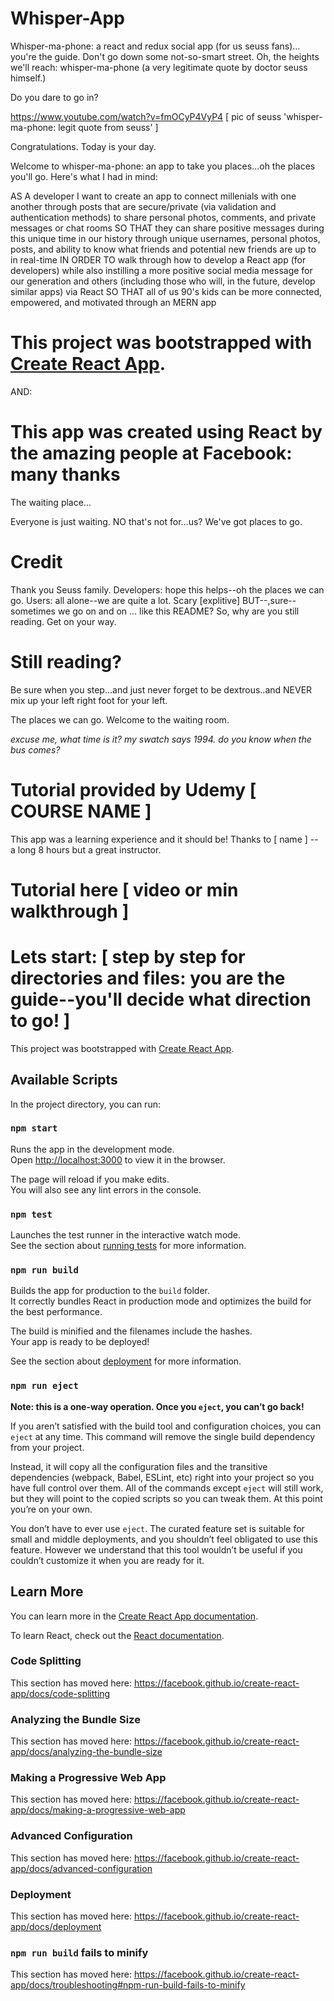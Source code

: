 # Whisper-App

Whisper-ma-phone: a react and redux social app (for us seuss fans)…you're the guide. Don't go down some not-so-smart street. Oh, the heights we'll reach: whisper-ma-phone (a very legitimate quote by doctor seuss himself.) 

Do you dare to go in? 

https://www.youtube.com/watch?v=fmOCyP4VyP4
[ pic of seuss 'whisper-ma-phone: legit quote from seuss' ]

Congratulations. Today is your day. 

Welcome to whisper-ma-phone: an app to take you places...oh the places you'll go. Here's what I had in mind:

AS A developer I want to create an app to connect millenials with one another through posts that are secure/private (via validation and authentication methods) to share personal photos, comments, and private messages or chat rooms
SO THAT they can share positive messages during this unique time in our history through unique usernames, personal photos, posts, and ability to know what friends and potential new friends are up to in real-time
IN ORDER TO walk through how to develop a React app (for developers) while also instilling a more positive social media message for our generation and others (including those who will, in the future, develop similar apps) via React
SO THAT all of us 90's kids can be more connected, empowered, and motivated through an MERN app

# This project was bootstrapped with [Create React App](https://github.com/facebook/create-react-app).

AND:

# This app was created using React by the amazing people at Facebook: many thanks

The waiting place…

Everyone is just waiting. NO that's not for…us? We've got places to go. 

# Credit

Thank you Seuss family. Developers: hope this helps--oh the places we can go. Users: all alone--we are quite a lot. Scary [explitive] BUT--,sure--sometimes we go on and on … like this README? So, why are you still reading. Get on your way.

# Still reading?

Be sure when you step...and just never forget to be dextrous..and NEVER mix up your left right foot for your left. 

The places we can go. Welcome to the waiting room. 

*excuse me, what time is it? my swatch says 1994. do you know when the bus comes?*

# Tutorial provided by Udemy [ COURSE NAME ] 
This app was a learning experience and it should be! Thanks to [ name ] -- a long 8 hours but a great instructor. 

# Tutorial here [ video or min walkthrough ]

# Lets start: [ step by step for directories and files: you are the guide--you'll decide what direction to go! ]

This project was bootstrapped with [Create React App](https://github.com/facebook/create-react-app).

## Available Scripts

In the project directory, you can run:

### `npm start`

Runs the app in the development mode.<br />
Open [http://localhost:3000](http://localhost:3000) to view it in the browser.

The page will reload if you make edits.<br />
You will also see any lint errors in the console.

### `npm test`

Launches the test runner in the interactive watch mode.<br />
See the section about [running tests](https://facebook.github.io/create-react-app/docs/running-tests) for more information.

### `npm run build`

Builds the app for production to the `build` folder.<br />
It correctly bundles React in production mode and optimizes the build for the best performance.

The build is minified and the filenames include the hashes.<br />
Your app is ready to be deployed!

See the section about [deployment](https://facebook.github.io/create-react-app/docs/deployment) for more information.

### `npm run eject`

**Note: this is a one-way operation. Once you `eject`, you can’t go back!**

If you aren’t satisfied with the build tool and configuration choices, you can `eject` at any time. This command will remove the single build dependency from your project.

Instead, it will copy all the configuration files and the transitive dependencies (webpack, Babel, ESLint, etc) right into your project so you have full control over them. All of the commands except `eject` will still work, but they will point to the copied scripts so you can tweak them. At this point you’re on your own.

You don’t have to ever use `eject`. The curated feature set is suitable for small and middle deployments, and you shouldn’t feel obligated to use this feature. However we understand that this tool wouldn’t be useful if you couldn’t customize it when you are ready for it.

## Learn More

You can learn more in the [Create React App documentation](https://facebook.github.io/create-react-app/docs/getting-started).

To learn React, check out the [React documentation](https://reactjs.org/).

### Code Splitting

This section has moved here: https://facebook.github.io/create-react-app/docs/code-splitting

### Analyzing the Bundle Size

This section has moved here: https://facebook.github.io/create-react-app/docs/analyzing-the-bundle-size

### Making a Progressive Web App

This section has moved here: https://facebook.github.io/create-react-app/docs/making-a-progressive-web-app

### Advanced Configuration

This section has moved here: https://facebook.github.io/create-react-app/docs/advanced-configuration

### Deployment

This section has moved here: https://facebook.github.io/create-react-app/docs/deployment

### `npm run build` fails to minify

This section has moved here: https://facebook.github.io/create-react-app/docs/troubleshooting#npm-run-build-fails-to-minify